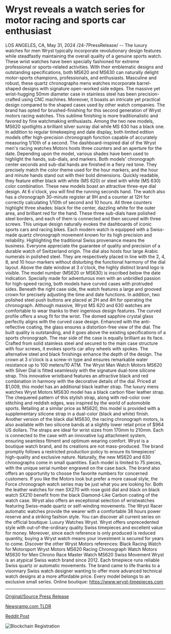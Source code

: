# Wryst reveals a watch series for motor racing and sports car enthusiast

LOS ANGELES, CA, May 31, 2024 /24-7PressRelease/ -- The luxury watches for men Wryst typically incorporate revolutionary design features while steadfastly maintaining the overall quality of a genuine sports watch. These wrist watches have been specially fashioned for extreme professional or sports-related activities.  With their emblematic designs and outstanding specifications, both MS620 and MS630 can naturally delight motor-sports champions, professionals, and enthusiasts.  Masculine and robust, these quartz chronographs mens watches incorporate barrel-shaped designs with signature open-worked side edges. The massive yet wrist-hugging 50mm diameter case in stainless steel has been precision-crafted using CNC machines. Moreover, it boasts an intricate yet practical design compared to the shaped cases used by other watch companies.  The brand has opted for brushed-finishing for this second generation of Wryst motors racing watches. This sublime finishing is more traditionalistic and favored by fine watchmaking enthusiasts.  Among the two new models, MS620 spotlights a brilliant silver sunray dial while MS 630 has a black one. In addition to regular timekeeping and date display, both limited edition models offer high-precision chronograph function capable of accurately measuring 1/10th of a second.  The dashboard-inspired dial of the Wryst men's racing watches Motors hosts three counters and an aperture for the date. Depending upon the model, various shades have been used to highlight the hands, sub-dials, and markers.  Both models' chronograph center seconds and sub-dial hands are finished in a fiery red tone. They precisely match the color theme used for the hour markers, and the hour and minute hands stand out with their bold dimensions. Quickly readable, they feature either black with white (MS 620) or steel with white (MS 630) color combination.  These new models boast an attractive three-eye dial design. At 6 o'clock, you will find the running seconds hand. The watch also has a chronograph 30-minute register at 9H and a counter at 12H for correctly calculating 1/10th of second and 10 hours. All three counters highlight three shades: black for the center, dazzling white for the outer area, and brilliant red for the hand.  These three sub-dials have polished steel borders, and each of them is connected and then secured with three screws. This unique design naturally evokes the dashboards of iconic sports cars and racing bikes.  Each modern watch is equipped with a Swiss-made quartz chronograph movement known for its high precision and reliability. Highlighting the traditional Swiss provenance means the business. Everyone appreciate the guarantee of quality and precision of a durable watch of Switzerland origin.  The dial also hosts four large Arabic numerals in polished steel. They are respectively placed in line with the 2, 4, 8, and 10 hour-markers without disturbing the functional harmony of the dial layout. Above the date window at 3 o'clock, the highly distinct brand logo is visible. The model number (MS620 or MS630) is inscribed below the date indication.  Specially made for adventurous men with an unbridled passion for high-speed racing, both models have curved cases with protruded sides. Beneath the right case side, the watch features a large and grooved crown for precisely adjusting the time and date functions. In addition, two polished steel push buttons are placed at 2H and 4H for operating the chronograph.  Although massive, Wryst MS 620 and 630 watches are comfortable to wear thanks to their ingenious design features. The curved profile offers a snug fit for the wrist.  The domed sapphire crystal glass perfectly aligns with the curved case design. Enhanced with the anti-reflective coating, the glass ensures a distortion-free view of the dial. The built quality is outstanding, and it goes above the existing specifications of a sports chronograph.  The rear side of the case is equally brilliant as its face. Crafted from solid stainless steel and secured to the main case structure with four screws, it evokes sports car alloy wheels with spokes. The alternative steel and black finishings enhance the depth of the design. The crown at 3 o'clock is a screw-in type and ensures remarkable water resistance up to 100 meters/10 ATM.  The Wryst Man Watch Motors MS620 with Silver Dial is fitted seamlessly with the signature dual-tone silicone strap. This innovative wristband features an attractive black and red combination in harmony with the decorative details of the dial. Priced at $1,009, this model has an additional black leather strap.  The luxury mens watches Wryst Motors MS630 model has a black carbon fiber leather strap. The chequered pattern of this stylish strap, along with red-color over stitching and reddish edges, was inspired by the world of automobile sports.  Retailing at a similar price as MS620, this model is provided with a supplementary silicone strap in a dual-color (black and white) finish.  Another version of the black dial MS630, the racing chronograph motors, is also available with two silicone bands at a slightly lower retail price of $964 US dollars.  The straps are ideal for wrist sizes from 170mm to 210mm. Each is connected to the case with an innovative lug attachment system, ensuring seamless fitment and optimum wearing comfort.  Wryst is a boutique watch brand, and its creations are not mass-produced. The brand promptly follows a restricted production policy to ensure its timepieces' high-quality and exclusive nature. Naturally, the new MS620 and 630 chronographs come in small quantities.  Each model is limited to 75 pieces, with the unique serial number engraved on the case back. The brand also offers an opportunity to choose the favorite numbers for concerned customers.  If you like the Motors look but prefer a more casual style, the Force chronograph watch series may be just what you are looking for. Both the leather watches for men SX270 with rose gold dial and black on black watch SX210 benefit from the black Diamond-Like Carbon coating of the watch case.  Wryst also offers an exceptional selection of wristwatches featuring Swiss-made quartz or self-winding movements. The Wryst Racer automatic watches provide the wearer with a comfortable 38 hours power reserve and a striking fashion style.  You can discover all current series on the official boutique: Luxury Watches Wryst.  Wryst offers unprecedented style with out-of-the-ordinary quality Swiss timepieces and excellent value for money. Moreover, since each reference is only produced is reduced quantity, buying a Wryst watch means your investment is secured for years to come.  Discover the other Wryst Motors references:  Black Racing Watch for Motorsport Wryst Motors MS620  Racing Chronograph Watch Motors MS630 for Men  Chrono Race Master Watch MS620 Swiss Movement  Wryst is an atypical Swiss watch brand since 2012. Each timepiece runs reliable Swiss quartz or automatic movements. The brand came to life thanks to a visonnary Swiss watch designer wanting to offer more advanced technical watch designs at a more affordable price. Every model belongs to an exclusive small series.  Online boutique: https://www.wryst-timepieces.com 

---

[Original/Source Press Release](https://www.24-7pressrelease.com/press-release/511246/wryst-reveals-a-watch-series-for-motor-racing-and-sports-car-enthusiast)
                    

[Newsramp.com TLDR](None) 



[Reddit Post](https://www.reddit.com/r/newsramp/comments/1d4pog5/introducing_wrysts_limited_edition_motors_ms620/) 



![Blockchain Registration](https://cdn.newsramp.app/24-7PressRelease/qrcode/245/31/pint5UXG.webp)